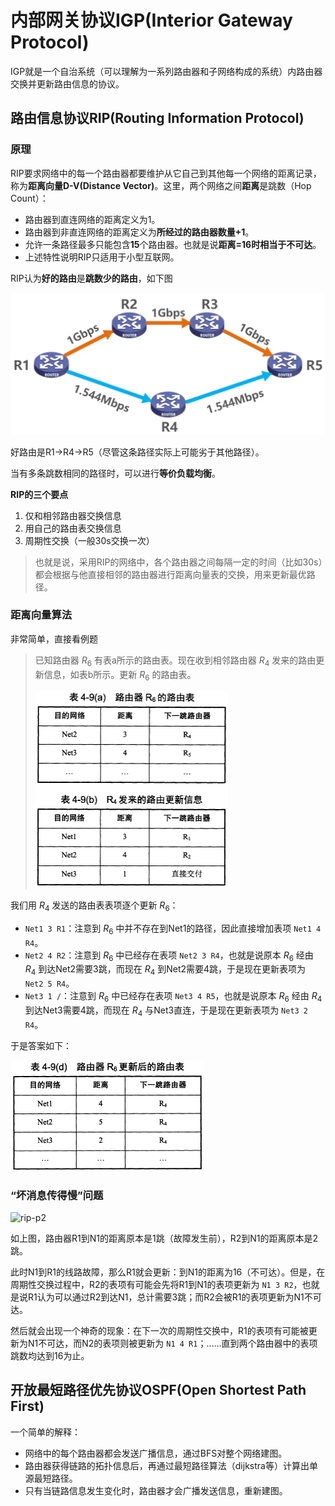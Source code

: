 # 内部网关协议IGP(Interior Gateway Protocol)

IGP就是一个自治系统（可以理解为一系列路由器和子网络构成的系统）内路由器交换并更新路由信息的协议。

## 路由信息协议RIP(Routing Information Protocol)

### 原理

RIP要求网络中的每一个路由器都要维护从它自己到其他每一个网络的距离记录，称为**距离向量D-V(Distance Vector)**。这里，两个网络之间**距离**是跳数（Hop Count）：

- 路由器到直连网络的距离定义为1。
- 路由器到非直连网络的距离定义为**所经过的路由器数量+1**。
- 允许一条路径最多只能包含**15**个路由器。也就是说**距离=16时相当于不可达**。
- 上述特性说明RIP只适用于小型互联网。

RIP认为**好的路由**是**跳数少的路由**，如下图

<img src="pics/rip-p1.png" alt="rip-p1" style="zoom:50%;" />

好路由是R1->R4->R5（尽管这条路径实际上可能劣于其他路径）。

当有多条跳数相同的路径时，可以进行**等价负载均衡**。

**RIP的三个要点**

1. 仅和相邻路由器交换信息
2. 用自己的路由表交换信息
3. 周期性交换（一般30s交换一次）

> 也就是说，采用RIP的网络中，各个路由器之间每隔一定的时间（比如30s）都会根据与他直接相邻的路由器进行距离向量表的交换，用来更新最优路径。



### 距离向量算法

非常简单，直接看例题

> 已知路由器 $R_6$ 有表a所示的路由表。现在收到相邻路由器 $R_4$ 发来的路由更新信息，如表b所示。更新 $R_6$ 的路由表。
>
> <img src="pics/lybp1.png" alt="lybp1" style="zoom: 50%;" />

我们用 $R_4$ 发送的路由表表项逐个更新 $R_6$：

- `Net1 3 R1`：注意到 $R_6$ 中并不存在到Net1的路径，因此直接增加表项 `Net1 4 R4`。
- `Net2 4 R2`：注意到 $R_6$ 中已经存在表项 `Net2 3 R4`，也就是说原本 $R_6$ 经由 $R_4$ 到达Net2需要3跳，而现在 $R_4$ 到Net2需要4跳，于是现在更新表项为 `Net2 5 R4`。
- `Net3 1 /`：注意到 $R_6$ 中已经存在表项 `Net3 4 R5`，也就是说原本 $R_6$ 经由 $R_4$ 到达Net3需要4跳，而现在 $R_4$ 与Net3直连，于是现在更新表项为 `Net3 2 R4`。

于是答案如下：

<img src="pics/lyb2.png" alt="lyb2" style="zoom:50%;" />



### “坏消息传得慢”问题

![rip-p2](../../../计算机网络/第四章-网络层/pics/rip-p2.png)

如上图，路由器R1到N1的距离原本是1跳（故障发生前），R2到N1的距离原本是2跳。

此时N1到R1的线路故障，那么R1就会更新：到N1的距离为16（不可达）。但是，在周期性交换过程中，R2的表项有可能会先将R1到N1的表项更新为 `N1 3 R2`，也就是说R1认为可以通过R2到达N1，总计需要3跳；而R2会被R1的表项更新为N1不可达。

然后就会出现一个神奇的现象：在下一次的周期性交换中，R1的表项有可能被更新为N1不可达，而N2的表项则被更新为 `N1 4 R1`；……直到两个路由器中的表项跳数均达到16为止。



## 开放最短路径优先协议OSPF(Open Shortest Path First)

一个简单的解释：

- 网络中的每个路由器都会发送广播信息，通过BFS对整个网络建图。
- 路由器获得链路的拓扑信息后，再通过最短路径算法（dijkstra等）计算出单源最短路径。
- 只有当链路信息发生变化时，路由器才会广播发送信息，重新建图。

